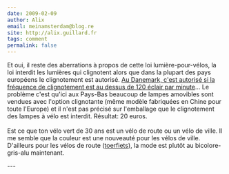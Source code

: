 ```yaml
---
date: 2009-02-09
author: Alix
email: meinamsterdam@blog.re
site: http://alix.guillard.fr
tags: comment
permalink: false
---
```


<p>
Et oui, il reste des aberrations à propos de cette loi lumière-pour-vélos, la loi interdit les lumières qui clignotent alors que dans la plupart des pays européens le clignotement est autorisé. <a href="http://www.copenhagenize.com/2007/07/lights-of-my-life.html">Au Danemark, c'est autorisé si la fréquence de clignotement est au dessus de 120 éclair par minute</a>... Le problème c'est qu'ici aux Pays-Bas beaucoup de lampes  amovibles sont vendues avec l'option clignotante (même modèle fabriquées en Chine pour toute l'Europe) et il n'est pas précisé sur l'emballage que le clignotement des lampes à vélo est interdit. Résultat: 20 euros.
<br /><br />
Est ce que ton vélo vert de 30 ans est un vélo de route ou un vélo de ville. Il me semble que la couleur est une nouveauté pour les vélos de ville. D'ailleurs pour les vélos de route (<a href="http://blog.re/me-in-amsterdam/index.php/plein-de-velos#toerfiets">toerfiets</a>), la mode est plutôt au bicolore-gris-alu maintenant.
</p>
---